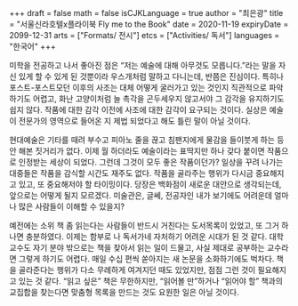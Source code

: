 +++
draft = false
math = false
isCJKLanguage = true
author = "최은광"
title = "서울신라호텔x플라이북 Fly me to the Book"
date = 2020-11-19
expiryDate = 2099-12-31
arts = ["Formats/ 전시"]
etcs = ["Activities/ 독서"]
languages = "한국어"
+++

미학을 전공하고 나서 좋아진 점은 “저는 예술에 대해 아무것도 모릅니다.”라는 말을 자신 있게 할 수 있게 된 것뿐이라 우스개처럼 말하고 다니는데, 반쯤은 진심이다. 특히나 포스트-포스트모던 이후의 사조는 대체 어떻게 굴러가고 있는 것인지 직관적으로 파악하기도 어렵고, 화난 고양이처럼 늘 촉각을 곤두세우지 않고서야 그 감각을 유지하기도 쉽지 않다. 작품에 대한 감각 이전에 사조에 대한 감각이 요구되는 것이다. 실상은 예술이 전문가의 영역으로 들어온 지 제법 되었다고 해도 틀린 말이 아닐 것이다.

현대예술은 기타를 때려 부수고 피아노 줄을 끊고 침팬지에게 물감을 들이붓게 하는 등 안 해본 짓거리가 없다. 이제 월 하더라도 예술이라는 표딱지만 하나 갖다 붙이면 작품으로 인정받는 세상이 되었다. 그런데 그것이 모두 좋은 작품이던가? 일상을 꾸려 나가는 대중들은 작품을 감식할 시간도 재주도 없다. 작품을 골라주는 행위가 다시금 중요해지고 있고, 또 중요해저야 할 타이밍이다. 당장은 백화점이 새로운 대안으로 생각되는데, 앞으로는 어떻게 될지 모르겠다. 미술관은, 글쎄, 전공자인 내가 보기에도 어려운데 얼마나 많은 사람들이 이해할 수 있을지?

예전에는 소위 책 좀 읽는다는 사람들이 반드시 거친다는 도서목록이 있었고, 또 그거 하나면 충분하였다. 이제는 함부로 나 독서가네 자처하기 어려운 시대가 된 것 같다. 대학교수도 자기 분야 밖으로는 책을 찾아서 읽는 일이 드물고, 사실 제대로 공부하는 교수라면 그렇게 하기도 어렵다. 매일 수십 편씩 쏟아지는 새 논문을 소화하기에도 벅차다. 책을 골라준다는 행위가 다소 무례하게 여겨지던 때도 있었지만, 점점 그런 것이 필요해지고 있는 것 같다. “읽고 싶은” 책은 무한하지만, “읽어볼 만”하거나 “읽어야 할” 책과의 교집합을 찾는다면 맞춤형 목록을 만드는 것도 요원한 일은 아닐 것이다.